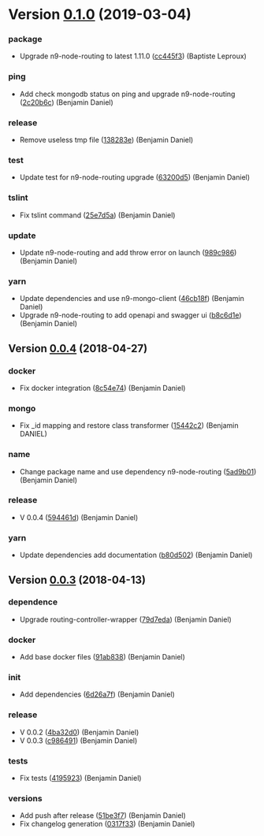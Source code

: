 # Version [0.1.0](https://github.com/neo9/uptobox-sync/compare/0.0.4...0.1.0) (2019-03-04)


### package

* Upgrade n9-node-routing to latest 1.11.0 ([cc445f3](https://github.com/neo9/uptobox-sync/commit/cc445f3)) (Baptiste Leproux)

### ping

* Add check mongodb status on ping and upgrade n9-node-routing ([2c20b6c](https://github.com/neo9/uptobox-sync/commit/2c20b6c)) (Benjamin Daniel)

### release

* Remove useless tmp file ([138283e](https://github.com/neo9/uptobox-sync/commit/138283e)) (Benjamin Daniel)

### test

* Update test for n9-node-routing upgrade ([63200d5](https://github.com/neo9/uptobox-sync/commit/63200d5)) (Benjamin Daniel)

### tslint

* Fix tslint command ([25e7d5a](https://github.com/neo9/uptobox-sync/commit/25e7d5a)) (Benjamin Daniel)

### update

* Update n9-node-routing and add throw error on launch ([989c986](https://github.com/neo9/uptobox-sync/commit/989c986)) (Benjamin Daniel)

### yarn

* Update dependencies and use n9-mongo-client ([46cb18f](https://github.com/neo9/uptobox-sync/commit/46cb18f)) (Benjamin Daniel)
* Upgrade n9-node-routing to add openapi and swagger ui ([b8c6d1e](https://github.com/neo9/uptobox-sync/commit/b8c6d1e)) (Benjamin Daniel)



## Version [0.0.4](https://github.com/neo9/uptobox-sync/compare/0.0.3...0.0.4) (2018-04-27)


### docker

* Fix docker integration ([8c54e74](https://github.com/neo9/uptobox-sync/commit/8c54e74)) (Benjamin Daniel)

### mongo

* Fix _id mapping and restore class transformer ([15442c2](https://github.com/neo9/uptobox-sync/commit/15442c2)) (Benjamin DANIEL)

### name

* Change package name and use dependency n9-node-routing ([5ad9b01](https://github.com/neo9/uptobox-sync/commit/5ad9b01)) (Benjamin Daniel)

### release

* V 0.0.4 ([594461d](https://github.com/neo9/uptobox-sync/commit/594461d)) (Benjamin Daniel)

### yarn

* Update dependencies add documentation ([b80d502](https://github.com/neo9/uptobox-sync/commit/b80d502)) (Benjamin Daniel)



## Version [0.0.3](https://github.com/neo9/uptobox-sync/compare/6d26a7f...0.0.3) (2018-04-13)


### dependence

* Upgrade routing-controller-wrapper ([79d7eda](https://github.com/neo9/uptobox-sync/commit/79d7eda)) (Benjamin Daniel)

### docker

* Add base docker files ([91ab838](https://github.com/neo9/uptobox-sync/commit/91ab838)) (Benjamin Daniel)

### init

* Add dependencies ([6d26a7f](https://github.com/neo9/uptobox-sync/commit/6d26a7f)) (Benjamin Daniel)

### release

* V 0.0.2 ([4ba32d0](https://github.com/neo9/uptobox-sync/commit/4ba32d0)) (Benjamin Daniel)
* V 0.0.3 ([c986491](https://github.com/neo9/uptobox-sync/commit/c986491)) (Benjamin Daniel)

### tests

* Fix tests ([4195923](https://github.com/neo9/uptobox-sync/commit/4195923)) (Benjamin Daniel)

### versions

* Add push after release ([51be3f7](https://github.com/neo9/uptobox-sync/commit/51be3f7)) (Benjamin Daniel)
* Fix changelog generation ([0317f33](https://github.com/neo9/uptobox-sync/commit/0317f33)) (Benjamin Daniel)



